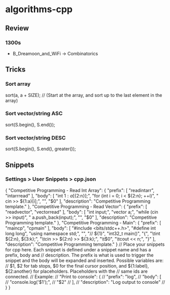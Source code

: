 # algorithms-cpp

## Review

### 1300s
* B_Dreamoon_and_WiFi -> Combinatorics

## Tricks

### Sort array
sort(a, a + SIZE); // (Start at the array, and sort up to the last element in the array)

### Sort vector/string ASC
sort(S.begin(), S.end());

### Sort vector/string DESC
sort(S.begin(), S.end(), greater<int>());

## Snippets

### Settings > User Snippets > cpp.json

{
	"Competitive Programming - Read Int Array": {
		"prefix": [
			"readintarr",
			"intarrread"
		],
		"body": [
			"int ${1:a}[${2:n}];",
			"for (int i = 0; i < ${2:n}; ++i)",
			"    cin >> ${1:a}[i];",
            "",
			"$0"
		],
		"description": "Competitive Programming template."
	},
	"Competitive Programming - Read Vector": {
		"prefix": [
			"readvector",
			"vectorread"
		],
		"body": [
			"int input;",
			"vector<int> a;",
			"while (cin >> input)",
			"    a.push_back(input);",
            "",
			"$0"
		],
		"description": "Competitive Programming template."
	},
	"Competitive Programming - Main": {
		"prefix": [
			"maincp",
			"cpmain"
		],
		"body": [
			"#include <bits/stdc++.h>",
			"#define int long long",
			"using namespace std;",
			"",
			"// ${1}",
			"int32_t main()",
			"{",
			"\tint ${2:n}, ${3:k};",
			"\tcin >> ${2:n} >> ${3:k};",
			"\t$0",
			"\tcout << n;",
			"}"
		],
		"description": "Competitive Programming template."
	}
	// Place your snippets for cpp here. Each snippet is defined under a snippet name and has a prefix, body and 
	// description. The prefix is what is used to trigger the snippet and the body will be expanded and inserted. Possible variables are:
	// $1, $2 for tab stops, $0 for the final cursor position, and ${1:label}, ${2:another} for placeholders. Placeholders with the 
	// same ids are connected.
	// Example:
	// "Print to console": {
	// 	"prefix": "log",
	// 	"body": [
	// 		"console.log('$1');",
	// 		"$2"
	// 	],
	// 	"description": "Log output to console"
	// }
}